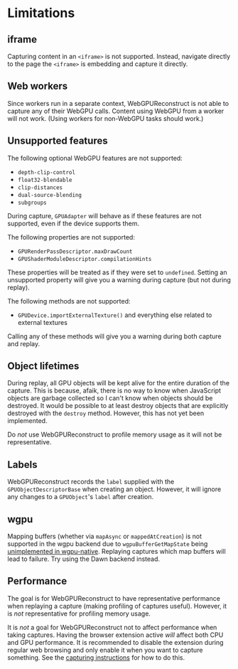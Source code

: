 # Limitations

## iframe
Capturing content in an `<iframe>` is not supported. Instead, navigate directly to the page the `<iframe>` is embedding and capture it directly.

## Web workers
Since workers run in a separate context, WebGPUReconstruct is not able to capture any of their WebGPU calls. Content using WebGPU from a worker will not work. (Using workers for non-WebGPU tasks should work.)

## Unsupported features
The following optional WebGPU features are not supported:
- `depth-clip-control`
- `float32-blendable`
- `clip-distances`
- `dual-source-blending`
- `subgroups`

During capture, `GPUAdapter` will behave as if these features are not supported, even if the device supports them.

The following properties are not supported:
- `GPURenderPassDescriptor.maxDrawCount`
- `GPUShaderModuleDescriptor.compilationHints`

These properties will be treated as if they were set to `undefined`. Setting an unsupported property will give you a warning during capture (but not during replay).

The following methods are not supported:
- `GPUDevice.importExternalTexture()` and everything else related to external textures

Calling any of these methods will give you a warning during both capture and replay.

## Object lifetimes
During replay, all GPU objects will be kept alive for the entire duration of the capture. This is because, afaik, there is no way to know when JavaScript objects are garbage collected so I can't know when objects should be destroyed. It would be possible to at least destroy objects that are explicitly destroyed with the `destroy` method. However, this has not yet been implemented.

Do *not* use WebGPUReconstruct to profile memory usage as it will not be representative.

## Labels
WebGPUReconstruct records the `label` supplied with the `GPUObjectDescriptorBase` when creating an object. However, it will ignore any changes to a `GPUObject`'s `label` after creation.

## wgpu
Mapping buffers (whether via `mapAsync` or `mappedAtCreation`) is not supported in the wgpu backend due to `wgpuBufferGetMapState` being [unimplemented in wgpu-native](https://github.com/gfx-rs/wgpu-native/issues/400). Replaying captures which map buffers will lead to failure. Try using the Dawn backend instead.

## Performance
The goal is for WebGPUReconstruct to have representative performance when replaying a capture (making profiling of captures useful). However, it is *not* representative for profiling memory usage.

It is *not* a goal for WebGPUReconstruct not to affect performance when taking captures. Having the browser extension active *will* affect both CPU and GPU performance. It is recommended to disable the extension during regular web browsing and only enable it when you want to capture something. See the [capturing instructions](CAPTURING.md) for how to do this.